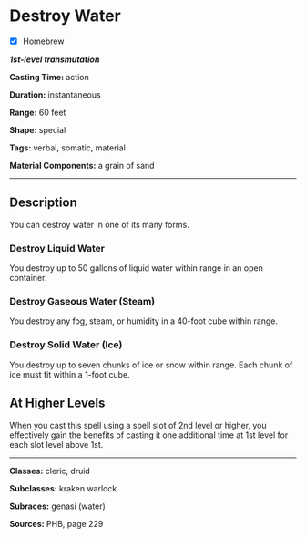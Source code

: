 # Destroy Water

- [x] Homebrew

***1st-level transmutation***

**Casting Time:** action

**Duration:** instantaneous

**Range:** 60 feet

**Shape:** special

**Tags:** verbal, somatic, material

**Material Components:** a grain of sand

---

## Description
You can destroy water in one of its many forms.

### Destroy Liquid Water
You destroy up to 50 gallons of liquid water within range in an open container.

### Destroy Gaseous Water (Steam)
You destroy any fog, steam, or humidity in a 40-foot cube within range.

### Destroy Solid Water (Ice)
You destroy up to seven chunks of ice or snow within range. Each chunk of ice must fit within a 1-foot cube.

## At Higher Levels
When you cast this spell using a spell slot of 2nd level or higher, you effectively gain the benefits of casting it one additional time at 1st level for each slot level above 1st.

---

**Classes:** cleric, druid

**Subclasses:** kraken warlock

**Subraces:** genasi (water)

**Sources:** PHB, page 229
